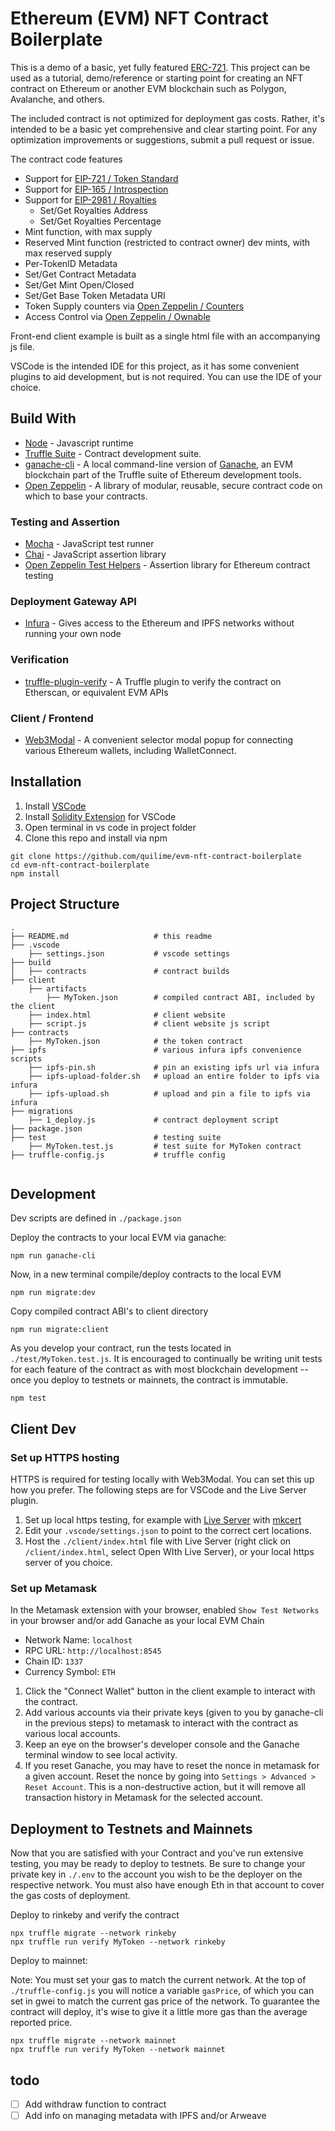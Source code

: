 # Ethereum (EVM) NFT Contract Boilerplate

This is a demo of a basic, yet fully featured [ERC-721](https://ethereum.org/en/developers/docs/standards/tokens/erc-721/). This project can be used as a tutorial, demo/reference or starting point for creating an NFT contract on Ethereum or another EVM blockchain such as Polygon, Avalanche, and others.

The included contract is not optimized for deployment gas costs. Rather, it's intended to be a basic yet comprehensive and clear starting point. For any optimization improvements or suggestions, submit a pull request or issue.

The contract code features

- Support for [EIP-721 / Token Standard](https://eips.ethereum.org/EIPS/eip-721)
- Support for [EIP-165 / Introspection](https://eips.ethereum.org/EIPS/eip-165)
- Support for [EIP-2981 / Royalties](https://eips.ethereum.org/EIPS/eip-2981)
    - Set/Get Royalties Address
    - Set/Get Royalties Percentage
- Mint function, with max supply
- Reserved Mint function (restricted to contract owner) dev mints, with max reserved supply
- Per-TokenID Metadata
- Set/Get Contract Metadata
- Set/Get Mint Open/Closed
- Set/Get Base Token Metadata URI
- Token Supply counters via [Open Zeppelin / Counters](https://github.com/OpenZeppelin/openzeppelin-contracts/blob/master/contracts/utils/Counters.sol)
- Access Control via [Open Zeppelin / Ownable](https://github.com/OpenZeppelin/openzeppelin-contracts/blob/master/contracts/access/Ownable.sol)



Front-end client example is built as a single html file with an accompanying js file.

VSCode is the intended IDE for this project, as it has some convenient plugins to aid development, but is not required. You can use the IDE of your choice.


## Build With

- [Node](https://nodejs.org/en/) - Javascript runtime
- [Truffle Suite](https://trufflesuite.com/) - Contract development suite.
- [ganache-cli](https://www.npmjs.com/package/ganache-cli) - A local command-line version of [Ganache](https://github.com/trufflesuite/ganache), an EVM blockchain part of the Truffle suite of Ethereum development tools.
- [Open Zeppelin](https://openzeppelin.com/) - A library of modular, reusable, secure contract code on which to base your contracts.

### Testing and Assertion

- [Mocha](https://www.npmjs.com/package/mocha) - JavaScript test runner
- [Chai](https://www.npmjs.com/package/chai) - JavaScript assertion library
- [Open Zeppelin Test Helpers](https://docs.openzeppelin.com/test-helpers/0.5/) - Assertion library for Ethereum contract testing

### Deployment Gateway API

- [Infura](https://infura.io/) - Gives access to the Ethereum and IPFS networks without running your own node

### Verification

- [truffle-plugin-verify](https://www.npmjs.com/package/truffle-plugin-verify) - A Truffle plugin to verify the contract on Etherscan, or equivalent EVM APIs


### Client / Frontend

- [Web3Modal](https://github.com/Web3Modal/web3modal) - A convenient selector modal popup for connecting various Ethereum wallets, including WalletConnect.

## Installation

1. Install [VSCode](https://code.visualstudio.com/)
1. Install [Solidity Extension](https://marketplace.visualstudio.com/items?itemName=JuanBlanco.solidity) for VSCode
1. Open terminal in vs code in project folder
1. Clone this repo and install via npm
```
git clone https://github.com/quilime/evm-nft-contract-boilerplate
cd evm-nft-contract-boilerplate
npm install
```

## Project Structure
```
.
├── README.md                   # this readme
├── .vscode
    ├── settings.json           # vscode settings
├── build
│   ├── contracts               # contract builds
├── client
    ├── artifacts
        ├── MyToken.json        # compiled contract ABI, included by the client
    ├── index.html              # client website
    ├── script.js               # client website js script
├── contracts
    ├── MyToken.json            # the token contract
├── ipfs                        # various infura ipfs convenience scripts
    ├── ipfs-pin.sh             # pin an existing ipfs url via infura
    ├── ipfs-upload-folder.sh   # upload an entire folder to ipfs via infura
    ├── ipfs-upload.sh          # upload and pin a file to ipfs via infura
├── migrations
    ├── 1_deploy.js             # contract deployment script
├── package.json
├── test                        # testing suite
    ├── MyToken.test.js         # test suite for MyToken contract
├── truffle-config.js           # truffle config


```

## Development

Dev scripts are defined in `./package.json`

Deploy the contracts to your local EVM via ganache:
```
npm run ganache-cli
```

Now, in a new terminal compile/deploy contracts to the local EVM
```
npm run migrate:dev
```

Copy compiled contract ABI's to client directory
```
npm run migrate:client
```

As you develop your contract, run the tests located in `./test/MyToken.test.js`. It is encouraged to continually be writing unit tests for each feature of the contract as with most blockchain development -- once you deploy to testnets or mainnets, the contract is immutable.
```
npm test
```


## Client Dev

### Set up HTTPS hosting

HTTPS is required for testing locally with Web3Modal. You can set this up how you prefer. The following steps are for VSCode and the Live Server plugin.

1. Set up local https testing, for example with [Live Server](https://marketplace.visualstudio.com/items?itemName=ritwickdey.LiveServer) with [mkcert](https://github.com/FiloSottile/mkcert)
1. Edit your `.vscode/settings.json` to point to the correct cert locations.
1. Host the `./client/index.html` file with Live Server (right click on `/client/index.html`, select Open WIth Live Server), or your local https server of you choice.

### Set up Metamask

In the Metamask extension with your browser, enabled `Show Test Networks` in your browser and/or add Ganache as your local EVM Chain

- Network Name: `localhost`
- RPC URL: `http://localhost:8545`
- Chain ID: `1337`
- Currency Symbol: `ETH`

1. Click the "Connect Wallet" button in the client example to interact with the contract.
1. Add various accounts via their private keys (given to you by ganache-cli in the previous steps) to metamask to interact with the contract as various local accounts.
1. Keep an eye on the browser's developer console and the Ganache terminal window to see local activity.
1. If you reset Ganache, you may have to reset the nonce in metamask for a given account. Reset the nonce by going into `Settings > Advanced > Reset Account`. This is a non-destructive action, but it will remove all transaction history in Metamask for the selected account.




## Deployment to Testnets and Mainnets

Now that you are satisfied with your Contract and you've run extensive testing, you may be ready to deploy to testnets. Be sure to change your private key in `./.env` to the account you wish to be the deployer on the respective network. You must also have enough Eth in that account to cover the gas costs of deployment.

Deploy to rinkeby and verify the contract
```
npx truffle migrate --network rinkeby
npx truffle run verify MyToken --network rinkeby
```

Deploy to mainnet:

Note: You must set your gas to match the current network.
At the top of `./truffle-config.js` you will notice a variable `gasPrice`, of which you can set in gwei to match the current gas price of the network. To guarantee the contract will deploy, it's wise to give it a little more gas than the average reported price.

```
npx truffle migrate --network mainnet
npx truffle run verify MyToken --network mainnet
```



## todo

- [ ] Add withdraw function to contract
- [ ] Add info on managing metadata with IPFS and/or Arweave
